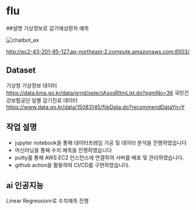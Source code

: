 # flu

##설명
기상정보로 감기예상환자 예측

![chatbot_ex](https://user-images.githubusercontent.com/105832446/171950293-b2b7bdca-8833-444d-99af-5616ef389290.png)

http://ec2-43-201-85-127.ap-northeast-2.compute.amazonaws.com:8503/

## Dataset

기상청 기상정보 데이터
https://data.kma.go.kr/data/grnd/selectAsosRltmList.do?pgmNo=36
국민건강보험공단 일별 감기진료 데이터
https://www.data.go.kr/data/15083145/fileData.do?recommendDataYn=Y

## 작업 설명

- jupyter notebook을 통해 데이터프레임 가공 및 데이터 분석을 진행하였습니다
- 머신러닝을 통해 수치 예측을 진행하였습니다
- putty를 통해 AWS EC2 인스턴스에 연결하여 서버를 배포 및 관리하였습니다.
- github action을 활용하여 CI/CD를 구현하였습니다.


## ai 인공지능
 Linear Regressionr로 수치예측 진행

 
